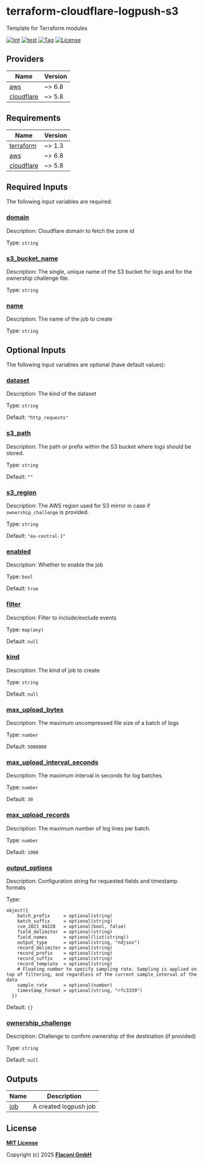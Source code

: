 # terraform-cloudflare-logpush-s3

Template for Terraform modules

[![lint](https://github.com/flaconi/terraform-cloudflare-logpush-s3/workflows/lint/badge.svg)](https://github.com/flaconi/terraform-cloudflare-logpush-s3/actions?query=workflow%3Alint)
[![test](https://github.com/flaconi/terraform-cloudflare-logpush-s3/workflows/test/badge.svg)](https://github.com/flaconi/terraform-cloudflare-logpush-s3/actions?query=workflow%3Atest)
[![Tag](https://img.shields.io/github/tag/flaconi/terraform-cloudflare-logpush-s3.svg)](https://github.com/flaconi/terraform-cloudflare-logpush-s3/releases)
[![License](https://img.shields.io/badge/license-MIT-blue.svg)](https://opensource.org/licenses/MIT)

<!-- TFDOCS_HEADER_START -->


<!-- TFDOCS_HEADER_END -->

<!-- TFDOCS_PROVIDER_START -->
## Providers

| Name | Version |
|------|---------|
| <a name="provider_aws"></a> [aws](#provider\_aws) | ~> 6.8 |
| <a name="provider_cloudflare"></a> [cloudflare](#provider\_cloudflare) | ~> 5.8 |

<!-- TFDOCS_PROVIDER_END -->

<!-- TFDOCS_REQUIREMENTS_START -->
## Requirements

| Name | Version |
|------|---------|
| <a name="requirement_terraform"></a> [terraform](#requirement\_terraform) | ~> 1.3 |
| <a name="requirement_aws"></a> [aws](#requirement\_aws) | ~> 6.8 |
| <a name="requirement_cloudflare"></a> [cloudflare](#requirement\_cloudflare) | ~> 5.8 |

<!-- TFDOCS_REQUIREMENTS_END -->

<!-- TFDOCS_INPUTS_START -->
## Required Inputs

The following input variables are required:

### <a name="input_domain"></a> [domain](#input\_domain)

Description: Cloudflare domain to fetch the zone id

Type: `string`

### <a name="input_s3_bucket_name"></a> [s3\_bucket\_name](#input\_s3\_bucket\_name)

Description: The single, unique name of the S3 bucket for logs and for the ownership challenge file.

Type: `string`

### <a name="input_name"></a> [name](#input\_name)

Description: The name of the job to create

Type: `string`

## Optional Inputs

The following input variables are optional (have default values):

### <a name="input_dataset"></a> [dataset](#input\_dataset)

Description: The kind of the dataset

Type: `string`

Default: `"http_requests"`

### <a name="input_s3_path"></a> [s3\_path](#input\_s3\_path)

Description: The path or prefix within the S3 bucket where logs should be stored.

Type: `string`

Default: `""`

### <a name="input_s3_region"></a> [s3\_region](#input\_s3\_region)

Description: The AWS region used for S3 mirror in case if `ownership_challenge` is provided.

Type: `string`

Default: `"eu-central-1"`

### <a name="input_enabled"></a> [enabled](#input\_enabled)

Description: Whether to enable the job

Type: `bool`

Default: `true`

### <a name="input_filter"></a> [filter](#input\_filter)

Description: Filter to include/exclude events

Type: `map(any)`

Default: `null`

### <a name="input_kind"></a> [kind](#input\_kind)

Description: The kind of job to create

Type: `string`

Default: `null`

### <a name="input_max_upload_bytes"></a> [max\_upload\_bytes](#input\_max\_upload\_bytes)

Description: The maximum uncompressed file size of a batch of logs

Type: `number`

Default: `5000000`

### <a name="input_max_upload_interval_seconds"></a> [max\_upload\_interval\_seconds](#input\_max\_upload\_interval\_seconds)

Description: The maximum interval in seconds for log batches

Type: `number`

Default: `30`

### <a name="input_max_upload_records"></a> [max\_upload\_records](#input\_max\_upload\_records)

Description: The maximum number of log lines per batch.

Type: `number`

Default: `1000`

### <a name="input_output_options"></a> [output\_options](#input\_output\_options)

Description: Configuration string for requested fields and timestamp formats

Type:

```hcl
object({
    batch_prefix     = optional(string)
    batch_suffix     = optional(string)
    cve_2021_44228   = optional(bool, false)
    field_delimiter  = optional(string)
    field_names      = optional(list(string))
    output_type      = optional(string, "ndjson")
    record_delimiter = optional(string)
    record_prefix    = optional(string)
    record_suffix    = optional(string)
    record_template  = optional(string)
    # Floating number to specify sampling rate. Sampling is applied on top of filtering, and regardless of the current sample_interval of the data
    sample_rate      = optional(number)
    timestamp_format = optional(string, "rfc3339")
  })
```

Default: `{}`

### <a name="input_ownership_challenge"></a> [ownership\_challenge](#input\_ownership\_challenge)

Description: Challenge to confirm ownership of the destination (if provided)

Type: `string`

Default: `null`

<!-- TFDOCS_INPUTS_END -->

<!-- TFDOCS_OUTPUTS_START -->
## Outputs

| Name | Description |
|------|-------------|
| <a name="output_job"></a> [job](#output\_job) | A created logpush job |

<!-- TFDOCS_OUTPUTS_END -->

## License

**[MIT License](LICENSE)**

Copyright (c) 2025 **[Flaconi GmbH](https://github.com/flaconi)**
